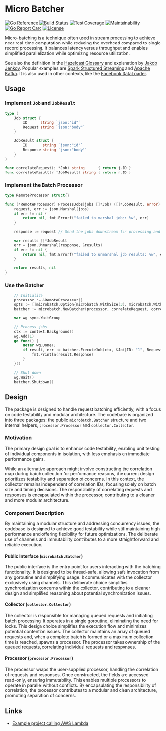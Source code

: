 # Micro Batcher

[![Go Reference](https://pkg.go.dev/badge/fillmore-labs.com/microbatch.svg)](https://pkg.go.dev/fillmore-labs.com/microbatch)
[![Build Status](https://badge.buildkite.com/1d68e28b14ecbbd4e4066e61c25f81ef08a8237615f5d03a6a.svg)](https://buildkite.com/fillmore-labs/microbatch)
[![Test Coverage](https://codecov.io/gh/fillmore-labs/microbatch/graph/badge.svg?token=Sh0xNVeFCd)](https://codecov.io/gh/fillmore-labs/microbatch)
[![Maintainability](https://api.codeclimate.com/v1/badges/2ba503a6a37cfc77951c/maintainability)](https://codeclimate.com/github/fillmore-labs/microbatch/maintainability)
[![Go Report Card](https://goreportcard.com/badge/fillmore-labs.com/microbatch)](https://goreportcard.com/report/fillmore-labs.com/microbatch)
[![License](https://img.shields.io/github/license/fillmore-labs/microbatch)](https://github.com/fillmore-labs/microbatch/blob/main/LICENSE)

Micro-batching is a technique often used in stream processing to achieve near real-time computation while reducing the
overhead compared to single record processing.
It balances latency versus throughput and enables simplified parallelization while optimizing resource utilization.

See also the definition in the [Hazelcast Glossary](https://hazelcast.com/glossary/micro-batch-processing/) and
explanation by [Jakob Jenkov](https://jenkov.com/tutorials/java-performance/micro-batching.html).
Popular examples are
[Spark Structured Streaming](https://spark.apache.org/docs/latest/structured-streaming-programming-guide.html#overview)
and [Apache Kafka](https://kafka.apache.org/documentation/#upgrade_11_message_format).
It is also used in other contexts, like the [Facebook DataLoader](https://github.com/graphql/dataloader#batching).

## Usage

### Implement `Job` and `JobResult`

```go
type (
	Job struct {
		ID      string `json:"id"`
		Request string `json:"body"`
	}

	JobResult struct {
		ID       string `json:"id"`
		Response string `json:"body"`
	}
)

func correlateRequest(j *Job) string      { return j.ID }
func correlateResult(r *JobResult) string { return r.ID }
```

### Implement the Batch Processor

```go
type RemoteProcessor struct{}

func (*RemoteProcessor) ProcessJobs(jobs []*Job) ([]*JobResult, error) {
	request, err := json.Marshal(jobs)
	if err != nil {
		return nil, fmt.Errorf("failed to marshal jobs: %w", err)
	}

	response := request // Send the jobs downstream for processing and retrieve the results.

	var results []*JobResult
	err = json.Unmarshal(response, &results)
	if err != nil {
		return nil, fmt.Errorf("failed to unmarshal job results: %w", err)
	}

	return results, nil
}
```

### Use the Batcher

```go
	// Initialize
	processor := &RemoteProcessor{}
	opts := []microbatch.Option{microbatch.WithSize(3), microbatch.WithTimeout(10 * time.Millisecond)}
	batcher := microbatch.NewBatcher(processor, correlateRequest, correlateResult, opts...)

	var wg sync.WaitGroup

	// Process jobs
	ctx := context.Background()
	wg.Add(1)
	go func() {
		defer wg.Done()
		if result, err := batcher.ExecuteJob(ctx, &Job{ID: "1", Request: "Hello, world"}); err == nil {
			fmt.Println(result.Response)
		}
	}()

	// Shut down
	wg.Wait()
	batcher.Shutdown()
```

## Design

The package is designed to handle request batching efficiently, with a focus on code testability and modular
architecture.
The codebase is organized into three packages: the public `microbatch.Batcher` structure and two internal helpers,
`processor.Processor` and `collector.Collector`.

### Motivation

The primary design goal is to enhance code testability, enabling unit testing of individual components in isolation,
with less emphasis on immediate performance gains.

While an alternative approach might involve constructing the correlation map during batch collection for performance
reasons, the current design prioritizes testability and separation of concerns.
In this context, the collector remains independent of correlation IDs, focusing solely on batch size and timing
decisions.
The responsibility of correlating requests and responses is encapsulated within the processor, contributing to a
cleaner and more modular architecture.

### Component Description

By maintaining a modular structure and addressing concurrency issues, the codebase is designed to achieve good
testability while still maintaining high performance and offering flexibility for future optimizations.
The deliberate use of channels and immutability contributes to a more straightforward and reliable execution.

#### Public Interface (`microbatch.Batcher`)

The public interface is the entry point for users interacting with the batching functionality.
It is designed to be thread-safe, allowing safe invocation from any goroutine and simplifying usage.
It communicates with the collector exclusively using channels.
This deliberate choice simplifies synchronization concerns within the collector, contributing to a cleaner design and
simplified reasoning about potential synchronization issues.

#### Collector (`collector.Collector`)

The collector is responsible for managing queued requests and initiating batch processing.
It operates in a single goroutine, eliminating the need for locks.
This design choice simplifies the execution flow and minimizes potential contention issues.
The collector maintains an array of queued requests and, when a complete batch is formed or a maximum collection time
is reached, spawns a processor.
The processor takes ownership of the queued requests, correlating individual requests and responses.

#### Processor (`processor.Processor`)

The processor wraps the user-supplied processor, handling the correlation of requests and responses.
Once constructed, the fields are accessed read-only, ensuring immutability.
This enables multiple processors to operate in parallel without conflicts.
By encapsulating the responsibility of correlation, the processor contributes to a modular and clean architecture,
promoting separation of concerns.

## Links

- [Example project calling AWS Lambda](https://github.com/fillmore-labs/microbatch-lambda)
